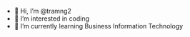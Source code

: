 - 👋 Hi, I’m @tramng2
- 👀 I’m interested in coding
- 🌱 I’m currently learning Business Information Technology 


<!---
tramng2/tramng2 is a ✨ special ✨ repository because its `README.md` (this file) appears on your GitHub profile.
You can click the Preview link to take a look at your changes.
--->
